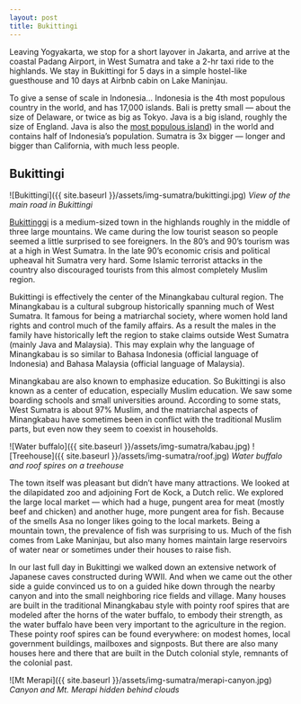 ```yaml
---
layout: post
title: Bukittingi
---
```


Leaving Yogyakarta, we stop for a short layover in Jakarta, and arrive at the coastal Padang Airport, in West Sumatra and take a 2-hr taxi ride to the highlands. We stay in Bukittingi for 5 days in a simple hostel-like guesthouse and 10 days at Airbnb cabin on Lake Maninjau.

To give a sense of scale in Indonesia… Indonesia is the 4th most populous country in the world, and has 17,000 islands. Bali is pretty small — about the size of Delaware, or twice as big as Tokyo. Java is a big island, roughly the size of England. Java is also the [most populous island](https://www.wikiwand.com/en/List_of_islands_by_population)) in the world and contains half of Indonesia’s population. Sumatra is 3x bigger — longer and bigger than California, with much less people.

## Bukittingi
![Bukittingi]({{ site.baseurl }}/assets/img-sumatra/bukittingi.jpg)
*View of the main road in Bukittingi*

[Bukittinggi](https://www.wikiwand.com/en/Bukittinggi) is a medium-sized town in the highlands roughly in the middle of three large mountains. We came during the low tourist season so people seemed a little surprised to see foreigners. In the 80’s and 90’s tourism was at a high in West Sumatra. In the late 90’s economic crisis and political upheaval hit Sumatra very hard. Some Islamic terrorist attacks in the country also discouraged tourists from this almost completely Muslim region.

Bukittingi is effectively the center of the Minangkabau cultural region. The Minangkabau is a cultural subgroup historically spanning much of West Sumatra. It famous for being a matriarchal society, where women hold land rights and control much of the family affairs. As a result the males in the family have historically left the region to stake claims outside West Sumatra (mainly Java and Malaysia). This may explain why the language of Minangkabau is so similar to Bahasa Indonesia (official language of Indonesia) and Bahasa Malaysia (official language of Malaysia).

Minangkabau are also known to emphasize education. So Bukittingi is also known as a center of education, especially Muslim education. We saw some boarding schools and small universities around. According to some stats, West Sumatra is about 97% Muslim, and the matriarchal aspects of Minangkabau have sometimes been in conflict with the traditional Muslim parts, but even now they seem to coexist in households.

![Water buffalo]({{ site.baseurl }}/assets/img-sumatra/kabau.jpg)
![Treehouse]({{ site.baseurl }}/assets/img-sumatra/roof.jpg)
*Water buffalo and roof spires on a treehouse*

The town itself was pleasant but didn’t have many attractions. We looked at the dilapidated zoo and adjoining Fort de Kock, a Dutch relic. We explored the large local market — which had a huge, pungent area for meat (mostly beef and chicken) and another huge, more pungent area for fish. Because of the smells Asa no longer likes going to the local markets. Being a mountain town, the prevalence of fish was surprising to us. Much of the fish comes from Lake Maninjau, but also many homes maintain large reservoirs of water near or sometimes under their houses to raise fish.

In our last full day in Bukittingi we walked down an extensive network of Japanese caves constructed during WWII. And when we came out the other side a guide convinced us to on a guided hike down through the nearby canyon and into the small neighboring rice fields and village. Many houses are built in the traditional Minangkabau style with pointy roof spires that are modeled after the horns of the water buffalo, to embody their strength, as the water buffalo have been very important to the agriculture in the region. These pointy roof spires can be found everywhere: on modest homes, local government buildings, mailboxes and signposts. But there are also many houses here and there that are built in the Dutch colonial style, remnants of the colonial past.

![Mt Merapi]({{ site.baseurl }}/assets/img-sumatra/merapi-canyon.jpg)
*Canyon and Mt. Merapi hidden behind clouds*
